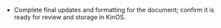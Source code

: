 - Complete final updates and formatting for the document; confirm it is ready for review and storage in KinOS.
